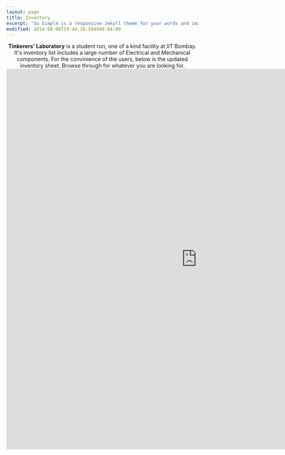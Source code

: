 ```yaml
---
layout: page
title: Inventory
excerpt: "So Simple is a responsive Jekyll theme for your words and images."
modified: 2014-08-08T19:44:38.564948-04:00
---
```


<center><b>Tinkerers' Laboratory</b> is a student run, one of a kind facility at IIT Bombay. It's inventory list includes a large number of Electrical and Mechanical components. For the convinience of the users, below is the updated inventory sheet. Browse through for whatever you are looking for.

<iframe width="1000" height="1000" src="https://docs.google.com/spreadsheets/d/1_ljUGN6NTcpD1E4NXts8lHW3oPmz3nHNuuXNH_nsnF8/edit?usp=sharing" frameborder="0" allowfullscreen></iframe>
</center>
